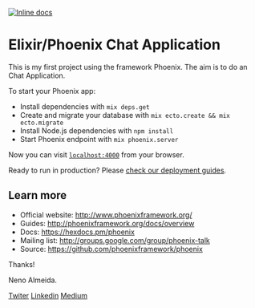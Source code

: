 
[![Inline docs](http://inch-ci.org/github/rrrene/elixirstatus-web.svg?branch=master)](http://inch-ci.org/github/rrrene/elixirstatus-web)

# Elixir/Phoenix Chat Application

 This is my first project using the framework Phoenix. The aim is to do an Chat Application.


To start your Phoenix app:

  * Install dependencies with `mix deps.get`
  * Create and migrate your database with `mix ecto.create && mix ecto.migrate`
  * Install Node.js dependencies with `npm install`
  * Start Phoenix endpoint with `mix phoenix.server`

Now you can visit [`localhost:4000`](http://localhost:4000) from your browser.

Ready to run in production? Please [check our deployment guides](http://www.phoenixframework.org/docs/deployment).

## Learn more

  * Official website: http://www.phoenixframework.org/
  * Guides: http://phoenixframework.org/docs/overview
  * Docs: https://hexdocs.pm/phoenix
  * Mailing list: http://groups.google.com/group/phoenix-talk
  * Source: https://github.com/phoenixframework/phoenix



Thanks!

Neno Almeida.

[Twiter](https://twitter.com/neniisky)
[Linkedin](https://br.linkedin.com/in/nenoalmeida)
[Medium](https://medium.com/@nenoalmeida)